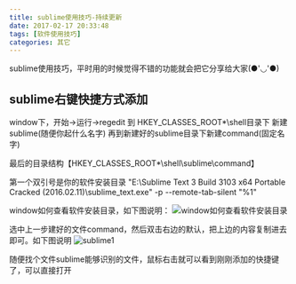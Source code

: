 ```yaml
---
title: sublime使用技巧-持续更新
date: 2017-02-17 20:33:48
tags: [软件使用技巧]
categories: 其它
---
```


sublime使用技巧，平时用的时候觉得不错的功能就会把它分享给大家(●'◡'●)
<!-- more -->

## sublime右键快捷方式添加
window下，开始->运行->regedit
到 HKEY_CLASSES_ROOT\*\shell目录下
新建sublime(随便你起什么名字)
再到新建好的sublime目录下新建command(固定名字)

最后的目录结构【HKEY_CLASSES_ROOT\*\shell\sublime\command】

第一个双引号是你的软件安装目录
"E:\Sublime Text 3  Build 3103 x64 Portable Cracked (2016.02.11)\sublime_text.exe" -p --remote-tab-silent "%1"

window如何查看软件安装目录，如下图说明：
![window如何查看软件安装目录](http://olixffhc0.bkt.clouddn.com/sublime2.jpg)

选中上一步建好的文件command，然后双击右边的默认，把上边的内容复制进去即可。如下图说明
![sublime1](http://olixffhc0.bkt.clouddn.com/sublime1.jpg)

随便找个文件sublime能够识别的文件，鼠标右击就可以看到刚刚添加的快捷键了，可以直接打开